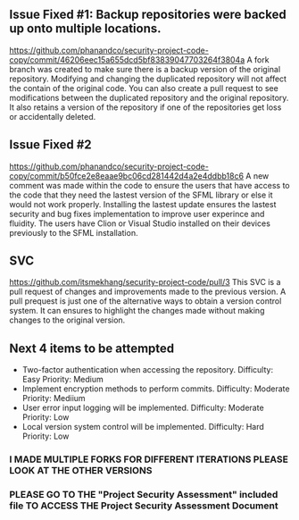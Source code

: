 ## Issue Fixed #1: Backup repositories were backed up onto multiple locations.
https://github.com/phanandco/security-project-code-copy/commit/46206eec15a655dcd5bf83839047703264f3804a
   A fork branch was created to make sure there is a backup version of the original repository. Modifying and changing the duplicated repository will not affect the contain of the original code. You can also create a pull request to see modifications between the duplicated repository and the original repository. It also retains a version of the repository if one of the repositories get loss or accidentally deleted.
## Issue Fixed #2 
https://github.com/phanandco/security-project-code-copy/commit/b50fce2e8eaae9bc06cd281442d4a2e4ddbb18c6
   A new comment was made within the code to ensure the users that have access to the code that they need the lastest version of the SFML library or else it would not work properly. Installing the lastest update ensures the lastest security and bug fixes implementation to improve user experince and fluidity. The users have Clion or Visual Studio installed on their devices previously to the SFML installation.
   
## SVC 
https://github.com/itsmekhang/security-project-code/pull/3
   This SVC is a pull request of changes and improvements made to the previous version. A pull prequest is just one of the alternative ways to obtain a version control system. It can ensures to highlight the changes made without making changes to the original version.

## Next 4 items to be attempted
- Two-factor authentication when accessing the repository. Difficulty: Easy Priority: Medium
- Implement encryption methods to perform commits. Difficulty: Moderate Priority: Mediium
- User error input logging will be implemented. Difficulty: Moderate Priority: Low
- Local version system control will be implemented. Difficulty: Hard Priority: Low

### I MADE MULTIPLE FORKS FOR DIFFERENT ITERATIONS PLEASE LOOK AT THE OTHER VERSIONS
### PLEASE GO TO THE "Project Security Assessment" included file TO ACCESS THE Project Security Assessment Document
